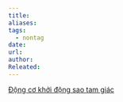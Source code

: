 ```yaml
---
title: 
aliases: 
tags:
  - nontag
date: 
url: 
author: 
Releated:
---
```


[Động cơ  khởi động sao tam giác](https://2de.com.vn/mach-sao-tam-giac-tin37?utm_source=chatgpt.com)